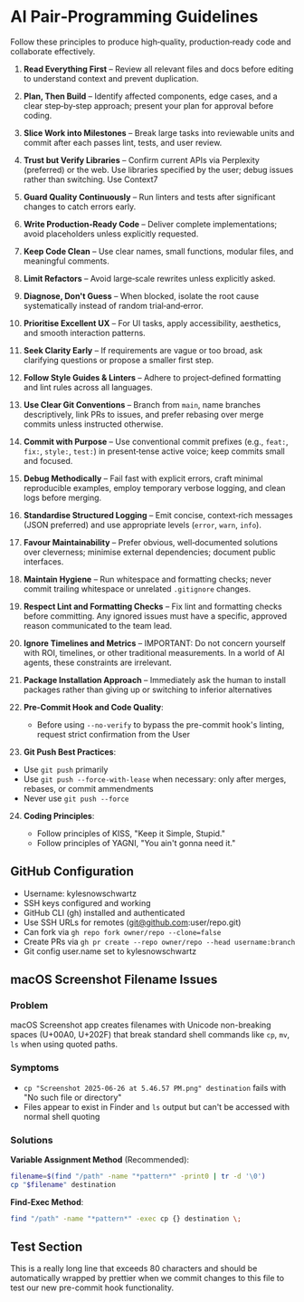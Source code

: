 # AI Pair‑Programming Guidelines

Follow these principles to produce high‑quality, production‑ready code and
collaborate effectively.

1. **Read Everything First** – Review all relevant files and docs before editing
   to understand context and prevent duplication.
2. **Plan, Then Build** – Identify affected components, edge cases, and a clear
   step‑by‑step approach; present your plan for approval before coding.
3. **Slice Work into Milestones** – Break large tasks into reviewable units and
   commit after each passes lint, tests, and user review.
4. **Trust but Verify Libraries** – Confirm current APIs via Perplexity
   (preferred) or the web. Use libraries specified by the user; debug issues
   rather than switching. Use Context7
5. **Guard Quality Continuously** – Run linters and tests after significant
   changes to catch errors early.
6. **Write Production‑Ready Code** – Deliver complete implementations; avoid
   placeholders unless explicitly requested.
7. **Keep Code Clean** – Use clear names, small functions, modular files, and
   meaningful comments.
8. **Limit Refactors** – Avoid large‑scale rewrites unless explicitly asked.
9. **Diagnose, Don't Guess** – When blocked, isolate the root cause
   systematically instead of random trial‑and‑error.
10. **Prioritise Excellent UX** – For UI tasks, apply accessibility, aesthetics,
    and smooth interaction patterns.
11. **Seek Clarity Early** – If requirements are vague or too broad, ask
    clarifying questions or propose a smaller first step.
12. **Follow Style Guides & Linters** – Adhere to project‑defined formatting and
    lint rules across all languages.
13. **Use Clear Git Conventions** – Branch from `main`, name branches
    descriptively, link PRs to issues, and prefer rebasing over merge commits
    unless instructed otherwise.
14. **Commit with Purpose** – Use conventional commit prefixes (e.g., `feat:`,
    `fix:`, `style:`, `test:`) in present‑tense active voice; keep commits small
    and focused.
15. **Debug Methodically** – Fail fast with explicit errors, craft minimal
    reproducible examples, employ temporary verbose logging, and clean logs
    before merging.
16. **Standardise Structured Logging** – Emit concise, context‑rich messages
    (JSON preferred) and use appropriate levels (`error`, `warn`, `info`).
17. **Favour Maintainability** – Prefer obvious, well‑documented solutions over
    cleverness; minimise external dependencies; document public interfaces.
18. **Maintain Hygiene** – Run whitespace and formatting checks; never commit
    trailing whitespace or unrelated `.gitignore` changes.
19. **Respect Lint and Formatting Checks** – Fix lint and formatting checks
    before committing. Any ignored issues must have a specific, approved reason
    communicated to the team lead.
20. **Ignore Timelines and Metrics** – IMPORTANT: Do not concern yourself with
    ROI, timelines, or other traditional measurements. In a world of AI agents,
    these constraints are irrelevant.

21. **Package Installation Approach** – Immediately ask the human to install
    packages rather than giving up or switching to inferior alternatives

22. **Pre-Commit Hook and Code Quality**:

    - Before using `--no-verify` to bypass the pre-commit hook's linting,
      request strict confirmation from the User

23. **Git Push Best Practices**:

- Use `git push` primarily
- Use `git push --force-with-lease` when necessary: only after merges, rebases,
  or commit ammendments
- Never use `git push --force`

24. **Coding Principles**:

    - Follow principles of KISS, "Keep it Simple, Stupid."
    - Follow principles of YAGNI, "You ain't gonna need it."

## GitHub Configuration

- Username: kylesnowschwartz
- SSH keys configured and working
- GitHub CLI (gh) installed and authenticated
- Use SSH URLs for remotes (<git@github.com>:user/repo.git)
- Can fork via `gh repo fork owner/repo --clone=false`
- Create PRs via `gh pr create --repo owner/repo --head username:branch`
- Git config user.name set to kylesnowschwartz

## macOS Screenshot Filename Issues

### Problem

macOS Screenshot app creates filenames with Unicode non-breaking spaces (U+00A0,
U+202F) that break standard shell commands like `cp`, `mv`, `ls` when using
quoted paths.

### Symptoms

- `cp "Screenshot 2025-06-26 at 5.46.57 PM.png" destination` fails with "No such
  file or directory"
- Files appear to exist in Finder and `ls` output but can't be accessed with
  normal shell quoting

### Solutions

**Variable Assignment Method** (Recommended):

```bash
filename=$(find "/path" -name "*pattern*" -print0 | tr -d '\0')
cp "$filename" destination
```

**Find-Exec Method**:

```bash
find "/path" -name "*pattern*" -exec cp {} destination \;
```

## Test Section

This is a really long line that exceeds 80 characters and should be
automatically wrapped by prettier when we commit changes to this file to test
our new pre-commit hook functionality.

